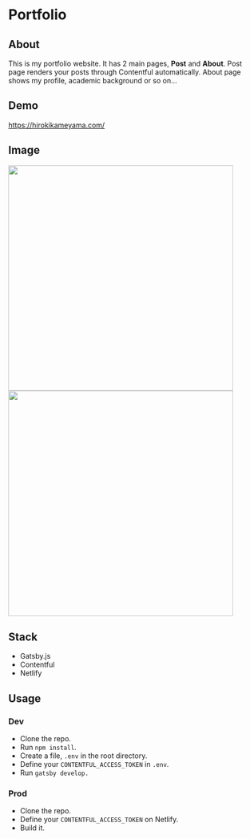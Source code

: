 # Portfolio

## About

This is my portfolio website. It has 2 main pages, **Post** and **About**. Post page renders your posts through Contentful automatically. About page shows my profile, academic background or so on... 

## Demo

https://hirokikameyama.com/

## Image

<p float="left">
  <img src="https://user-images.githubusercontent.com/38170678/87876755-3b864280-ca15-11ea-8eba-ac43840c838f.png" width="450">
  <img src="https://user-images.githubusercontent.com/38170678/87876764-46d96e00-ca15-11ea-9274-2b503b16adf4.png" width="450">
</p>

## Stack

- Gatsby.js
- Contentful 
- Netlify

## Usage

### Dev

- Clone the repo.
- Run `npm install`.
- Create a file, `.env` in the root directory. 
- Define your `CONTENTFUL_ACCESS_TOKEN` in `.env`. 
- Run `gatsby develop.`

### Prod
- Clone the repo. 
- Define your `CONTENTFUL_ACCESS_TOKEN` on Netlify. 
- Build it. 
